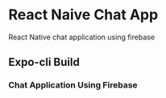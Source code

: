 # React Naive Chat App
React Native chat application using firebase 

## Expo-cli Build

### Chat Application Using Firebase


